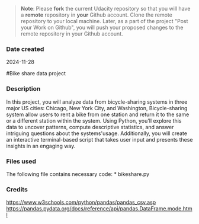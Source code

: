 >**Note**: Please **fork** the current Udacity repository so that you will have a **remote** repository in **your** Github account. Clone the remote repository to your local machine. Later, as a part of the project "Post your Work on Github", you will push your proposed changes to the remote repository in your Github account.

### Date created
2024-11-28

#Bike share data project

### Description
In this project, you will analyze data from bicycle-sharing systems in three major US cities: Chicago, New York City, and Washington, Bicycle-sharing system allow users to rent a bike from one station and return it to the same or a different station within the system.
Using Python, you'll explore this data to uncover patterns, compute descriptive statistics, and answer intriguing questions about the systems'usage. Additionally, you will create an interactive terminal-based script that takes user input and presents these insights in an engaging way.

### Files used
   The following file contains necessary code:
        * bikeshare.py

### Credits
https://www.w3schools.com/python/pandas/pandas_csv.asp
https://pandas.pydata.org/docs/reference/api/pandas.DataFrame.mode.html

